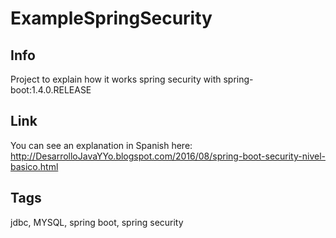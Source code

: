 # ExampleSpringSecurity

## Info

Project to explain how it works spring security with spring-boot:1.4.0.RELEASE

## Link

You can see an explanation in Spanish here: http://DesarrolloJavaYYo.blogspot.com/2016/08/spring-boot-security-nivel-basico.html

## Tags

 jdbc, MYSQL, spring boot, spring security
